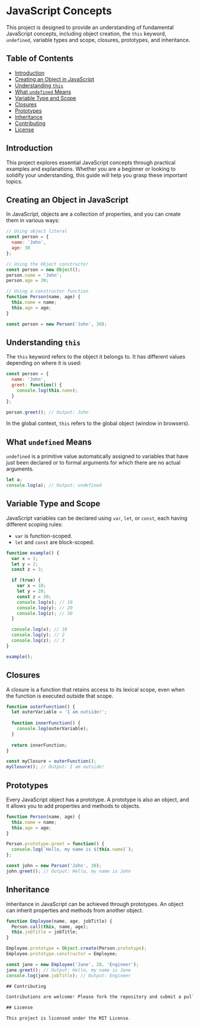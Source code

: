 # JavaScript Concepts

This project is designed to provide an understanding of fundamental JavaScript concepts, including object creation, the `this` keyword, `undefined`, variable types and scope, closures, prototypes, and inheritance.

## Table of Contents

- [Introduction](#introduction)
- [Creating an Object in JavaScript](#creating-an-object-in-javascript)
- [Understanding `this`](#understanding-this)
- [What `undefined` Means](#what-undefined-means)
- [Variable Type and Scope](#variable-type-and-scope)
- [Closures](#closures)
- [Prototypes](#prototypes)
- [Inheritance](#inheritance)
- [Contributing](#contributing)
- [License](#license)

## Introduction

This project explores essential JavaScript concepts through practical examples and explanations. Whether you are a beginner or looking to solidify your understanding, this guide will help you grasp these important topics.

## Creating an Object in JavaScript

In JavaScript, objects are a collection of properties, and you can create them in various ways:

```javascript
// Using object literal
const person = {
  name: 'John',
  age: 30
};

// Using the Object constructor
const person = new Object();
person.name = 'John';
person.age = 30;

// Using a constructor function
function Person(name, age) {
  this.name = name;
  this.age = age;
}

const person = new Person('John', 30);
```

## Understanding `this`

The `this` keyword refers to the object it belongs to. It has different values depending on where it is used:

```javascript
const person = {
  name: 'John',
  greet: function() {
    console.log(this.name);
  }
};

person.greet(); // Output: John
```

In the global context, `this` refers to the global object (window in browsers).

## What `undefined` Means

`undefined` is a primitive value automatically assigned to variables that have just been declared or to formal arguments for which there are no actual arguments.

```javascript
let a;
console.log(a); // Output: undefined
```

## Variable Type and Scope

JavaScript variables can be declared using `var`, `let`, or `const`, each having different scoping rules:

- `var` is function-scoped.
- `let` and `const` are block-scoped.

```javascript
function example() {
  var x = 1;
  let y = 2;
  const z = 3;

  if (true) {
    var x = 10;
    let y = 20;
    const z = 30;
    console.log(x); // 10
    console.log(y); // 20
    console.log(z); // 30
  }

  console.log(x); // 10
  console.log(y); // 2
  console.log(z); // 3
}

example();
```

## Closures

A closure is a function that retains access to its lexical scope, even when the function is executed outside that scope.

```javascript
function outerFunction() {
  let outerVariable = 'I am outside!';
  
  function innerFunction() {
    console.log(outerVariable);
  }
  
  return innerFunction;
}

const myClosure = outerFunction();
myClosure(); // Output: I am outside!
```

## Prototypes

Every JavaScript object has a prototype. A prototype is also an object, and it allows you to add properties and methods to objects.

```javascript
function Person(name, age) {
  this.name = name;
  this.age = age;
}

Person.prototype.greet = function() {
  console.log(`Hello, my name is ${this.name}`);
};

const john = new Person('John', 30);
john.greet(); // Output: Hello, my name is John
```

## Inheritance

Inheritance in JavaScript can be achieved through prototypes. An object can inherit properties and methods from another object.

```javascript
function Employee(name, age, jobTitle) {
  Person.call(this, name, age);
  this.jobTitle = jobTitle;
}

Employee.prototype = Object.create(Person.prototype);
Employee.prototype.constructor = Employee;

const jane = new Employee('Jane', 28, 'Engineer');
jane.greet(); // Output: Hello, my name is Jane
console.log(jane.jobTitle); // Output: Engineer

## Contributing

Contributions are welcome! Please fork the repository and submit a pull request for any improvements or additions.

## License

This project is licensed under the MIT License.
